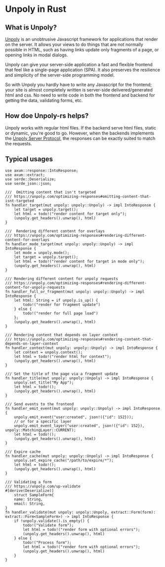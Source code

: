 # Unpoly in Rust

## What is Unpoly?

[Unpoly](https://unpoly.com) is an unobtrusive Javascript framework for applications that render on the server. It
allows your views to do things that are not normally possible in HTML, such as having links update only fragments
of a page, or opening links in modal dialogs.

Unpoly can give your server-side application a fast and flexible frontend that feel like a single-page application
(SPA). It also preserves the resilience and simplicity of the server-side programming model.

So with Unpoly you hardly have to write any Javascript for the frontend; your site is almost completely written is
server-side delivered/generated html and css. No need to write code in both the frontend and backend
for getting the data, validating forms, etc.

## How doe Unpoly-rs helps?

Unpoly works with regular html files. If the backend serve html files, static or dynamic, you're good
to go. However, when the backends implements the [Unpoly Server Protocol](https://unpoly.com/up.protocol), the
responses can be exactly suited to match the requests.

## Typical usages

```
use axum::response::IntoResponse;
use axum::extract;
use serde::Deserialize;
use serde_json::json;

///  Omitting content that isn't targeted
/// https://unpoly.com/optimizing-responses#omitting-content-that-isnt-targeted
fn handler_target(mut unpoly: unpoly::Unpoly) -> impl IntoResponse {
    let target = unpoly.target();
    let html = todo!("render content for target only");
    (unpoly.get_headers().unwrap(), html)
}

///  Rendering different content for overlays
/// https://unpoly.com/optimizing-responses#rendering-different-content-for-overlays
fn handler_mode_target(mut unpoly: unpoly::Unpoly) -> impl IntoResponse {
    let mode = unpoly.mode();
    let target = unpoly.target();
    let html = todo!("render content for target in mode only");
    (unpoly.get_headers().unwrap(), html)
}

/// Rendering different content for unpoly requests
/// https://unpoly.com/optimizing-responses#rendering-different-content-for-unpoly-requests
fn handler_full_or_fragment(mut unpoly: unpoly::Unpoly) -> impl IntoResponse {
    let html: String = if unpoly.is_up() {
        todo!("render for fragment update")
    } else {
        todo!("render for full page load")
    };
    (unpoly.get_headers().unwrap(), html)
}

/// Rendering content that depends on layer context
/// https://unpoly.com/optimizing-responses#rendering-content-that-depends-on-layer-context
fn handler_context(mut unpoly: unpoly::Unpoly) -> impl IntoResponse {
    let context = unpoly.context();
    let html = todo!("render html for context");
    (unpoly.get_headers().unwrap(), html)
}

/// Set the title of the page via a fragment update
fn handler_title(mut unpoly: unpoly::Unpoly) -> impl IntoResponse {
    unpoly.set_title("My App");
    let html = todo!();
    (unpoly.get_headers().unwrap(), html)
}

/// Send events to the frontend
fn handler_emit_event(mut unpoly: unpoly::Unpoly) -> impl IntoResponse {
    unpoly.emit_event("user:created", json!({"id": 152}));
    // or for a specific layer
    unpoly.emit_event_layer("user:created", json!({"id": 152}), unpoly::MatchingLayer::CURRENT);
    let html = todo!();
    (unpoly.get_headers().unwrap(), html)
}

/// Expire cache
fn handler_cache(mut unpoly: unpoly::Unpoly) -> impl IntoResponse {
    unpoly.set_expire_cache("/path/to/expire/*");
    let html = todo!();
    (unpoly.get_headers().unwrap(), html)
}

/// Validating a form
/// https://unpoly.com/up-validate
#[derive(Deserialize)]
    struct SampleForm{
    name: String,
    email: String,
}
fn handler_validate(mut unpoly: unpoly::Unpoly, extract::Form(form): extract::Form<SampleForm>) -> impl IntoResponse {
    if !unpoly.validate().is_empty() {
        todo!("Validate form");
        let html = todo!("render form with optional errors");
        (unpoly.get_headers().unwrap(), html)
    } else {
        todo!("Process form");
        let html = todo!("render form with optional errors");
        (unpoly.get_headers().unwrap(), html)
    }
}
```